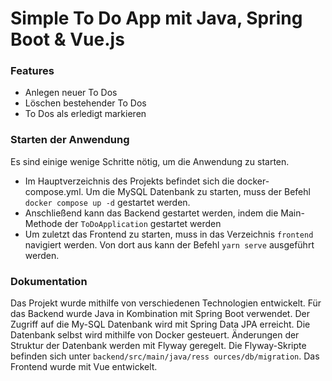 # Simple To Do App mit Java, Spring Boot & Vue.js
### Features
* Anlegen neuer To Dos
* Löschen bestehender To Dos
* To Dos als erledigt markieren

### Starten der Anwendung

Es sind einige wenige Schritte nötig, um die Anwendung zu starten.

* Im Hauptverzeichnis des Projekts befindet sich die docker-compose.yml. Um die MySQL Datenbank zu starten, muss der Befehl `docker compose up -d` 
  gestartet werden.
* Anschließend kann das Backend gestartet werden, indem die Main-Methode der `ToDoApplication` gestartet werden
* Um zuletzt das Frontend zu starten, muss in das Verzeichnis `frontend` navigiert werden. Von dort aus kann der Befehl `yarn serve` ausgeführt 
  werden.

### Dokumentation
Das Projekt wurde mithilfe von verschiedenen Technologien entwickelt. Für das Backend wurde Java in Kombination mit Spring Boot verwendet. Der 
Zugriff auf die My-SQL Datenbank wird mit Spring Data JPA erreicht. Die Datenbank selbst wird mithilfe von Docker gesteuert. Änderungen der 
Struktur der Datenbank werden mit Flyway geregelt. Die Flyway-Skripte befinden sich unter `backend/src/main/java/ress
ources/db/migration`. Das Frontend wurde mit Vue entwickelt. 
